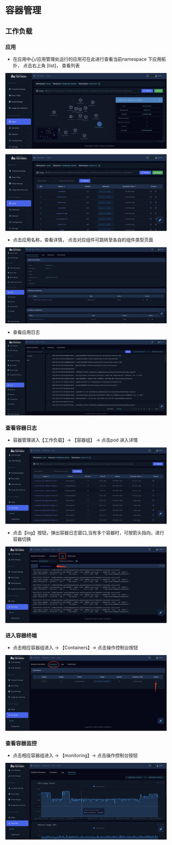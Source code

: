 # 容器管理

## 工作负载

### 应用
- 在应用中心/应用管理处运行的应用可在此进行查看当前namespace 下应用拓扑， 点击右上角 [list]， 查看列表

![](images/50.png)

![](images/10.png)

- 点击应用名称，查看详情， 点击对应组件可跳转至各自的组件类型页面

![](images/51.png)

- 查看应用日志

![](images/52.png)

### 查看容器日志

- 容器管理进入【工作负载】→ 【容器组】 →  点击pod 进入详情

![](images/18.png)

- 点击【log】按钮，弹出容器日志窗口,当有多个容器时，可按箭头指向，进行容器切换

![](images/19.png)

### 进入容器终端

- 点击相应容器组进入 → 【Containers】→ 点击操作控制台按钮

![](images/21.png)

### 查看容器监控

- 点击相应容器组进入 → 【monitoring】→ 点击操作控制台按钮

![](images/22.png)